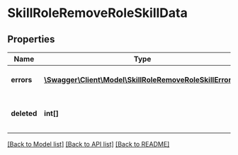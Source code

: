 # SkillRoleRemoveRoleSkillData

## Properties
Name | Type | Description | Notes
------------ | ------------- | ------------- | -------------
**errors** | [**\Swagger\Client\Model\SkillRoleRemoveRoleSkillErrors[]**](SkillRoleRemoveRoleSkillErrors.md) | Errors during process | [optional] 
**deleted** | **int[]** | List with successfully deleted items | [optional] 

[[Back to Model list]](../README.md#documentation-for-models) [[Back to API list]](../README.md#documentation-for-api-endpoints) [[Back to README]](../README.md)


